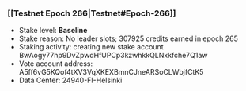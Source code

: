 ### [[Testnet Epoch 266|Testnet#Epoch-266]]
* Stake level: **Baseline**
* Stake reason: No leader slots; 307925 credits earned in epoch 265
* Staking activity: creating new stake account BwAogy77hp9DvZpwdHfUPCp3kzwhkkQLNxkfche7Q1aw
* Vote account address: A5ff6vG5KQof4tXV3VqXKEXBmnCJneARSoCLWbjfCtK5
* Data Center: 24940-FI-Helsinki